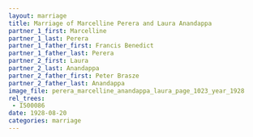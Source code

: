 ```yaml
---
layout: marriage
title: Marriage of Marcelline Perera and Laura Anandappa
partner_1_first: Marcelline
partner_1_last: Perera
partner_1_father_first: Francis Benedict
partner_1_father_last: Perera
partner_2_first: Laura
partner_2_last: Anandappa
partner_2_father_first: Peter Brasze
partner_2_father_last: Anandappa
image_file: perera_marcelline_anandappa_laura_page_1023_year_1928
rel_trees:
 - I500086
date: 1928-08-20
categories: marriage
---
```


